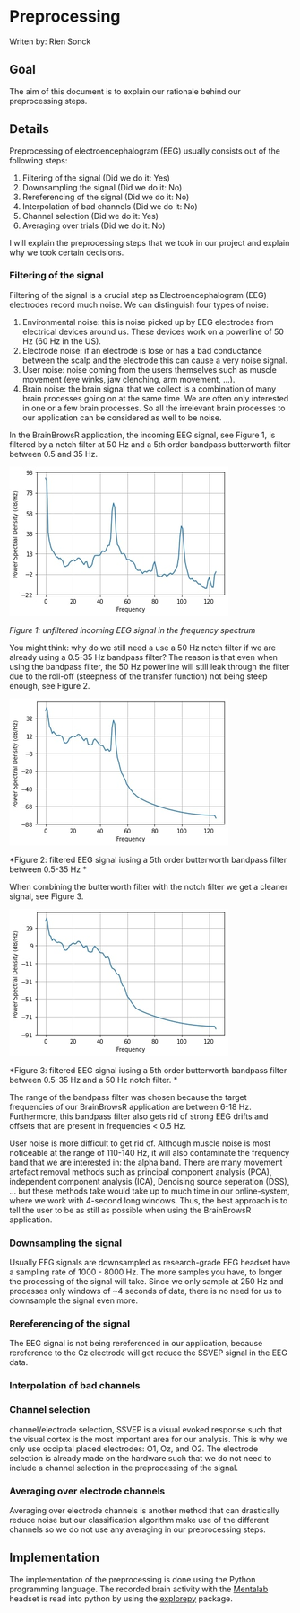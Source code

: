 # Preprocessing

Writen by: Rien Sonck

## Goal

The aim of this document is to explain our rationale behind our preprocessing steps.

## Details

Preprocessing of electroencephalogram (EEG) usually consists out of the following steps: 
1) Filtering of the signal (Did we do it: Yes)
2) Downsampling the signal (Did we do it: No)
3) Rereferencing of the signal (Did we do it: No)
4) Interpolation of bad channels (Did we do it: No)
5) Channel selection (Did we do it: Yes)
6) Averaging over trials (Did we do it: No)

I will explain the preprocessing steps that we took in our project and explain why we took certain decisions. 

### Filtering of the signal 
Filtering of the signal is a crucial step as Electroencephalogram (EEG) electrodes record much noise. We can distinguish four types of noise: 
1) Environmental noise: this is noise picked up by EEG electrodes from electrical devices around us. These devices work on a powerline of 50 Hz (60 Hz in the US).
2) Electrode noise: if an electrode is lose or has a bad conductance between the scalp and the electrode this can cause a very noise signal. 
3) User noise: noise coming from the users themselves such as muscle movement (eye winks, jaw clenching, arm movement, ...). 
4) Brain noise: the brain signal that we collect is a combination of many brain processes going on at the same time. We are often only interested in one or a few brain processes. So all the irrelevant brain processes to our application can be considered as well to be noise. 

In the BrainBrowsR application, the incoming EEG signal, see Figure 1, is filtered by a notch filter at 50 Hz and a 5th order bandpass butterworth filter between 0.5 and 35 Hz.

![alt text](./images/unfiltered_signal.jpg)

*Figure 1: unfiltered incoming EEG signal in the frequency spectrum*

You might think: why do we still need a use a 50 Hz notch filter if we are already using a 0.5-35 Hz bandpass filter? The reason is that even when using the bandpass filter, the 50 Hz powerline will still leak through the filter due to the roll-off (steepness of the transfer function) not being steep enough, see Figure 2. 

![alt text](./images/filtered_signal_bandpass.jpg)

*Figure 2: filtered EEG signal iusing a 5th order butterworth bandpass filter between 0.5-35 Hz *

When combining the butterworth filter with the notch filter we get a cleaner signal, see Figure 3. 

![alt text](./images/filtered_signal_notch_bandpass.jpg)

*Figure 3: filtered EEG signal iusing a 5th order butterworth bandpass filter between 0.5-35 Hz and a 50 Hz notch filter. *

The range of the bandpass filter was chosen because the target frequencies of our BrainBrowsR application are between 6-18 Hz. Furthermore, this bandpass filter also gets rid of strong EEG drifts and offsets that are present in frequencies < 0.5 Hz. 

User noise is more difficult to get rid of. Although muscle noise is most noticeable at the range of 110-140 Hz, it will also contaminate the frequency band that we are interested in: the alpha band.
There are many movement artefact removal methods such as principal component analysis (PCA), independent component analysis (ICA), Denoising source seperation (DSS), ... but these methods take would take up to much time in our online-system, where we work with 4-second long windows. Thus, the best approach is to tell the user to be as still as possible when using the BrainBrowsR application.

### Downsampling the signal

Usually EEG signals are downsampled as research-grade EEG headset have a sampling rate of 1000 - 8000 Hz.
The more samples you have, to longer the processing of the signal will take. Since we only sample at 250 Hz and processes only windows of ~4 seconds of data, there is no need for us to downsample the signal even more.

### Rereferencing of the signal

The EEG signal is not being rereferenced in our application, because rereference to the Cz electrode will get reduce the SSVEP signal in the EEG data. 

### Interpolation of bad channels


### Channel selection

channel/electrode selection, SSVEP is a visual evoked response such that the visual cortex is the most important area for our analysis. This is why we only use occipital placed electrodes: O1, Oz, and O2. The electrode selection is already made on the hardware such that we do not need to include a channel selection in the preprocessing of the signal. 

### Averaging over electrode channels

Averaging over electrode channels is another method that can drastically reduce noise but our classification algorithm make use of the different channels so we do not use any averaging in our preprocessing steps.  

## Implementation

The implementation of the preprocessing is done using the Python programming language.
The recorded brain activity with the [Mentalab](https://mentalab.com/)
headset is read into python by using the [explorepy](https://github.com/Mentalab-hub/explorepy) package.

